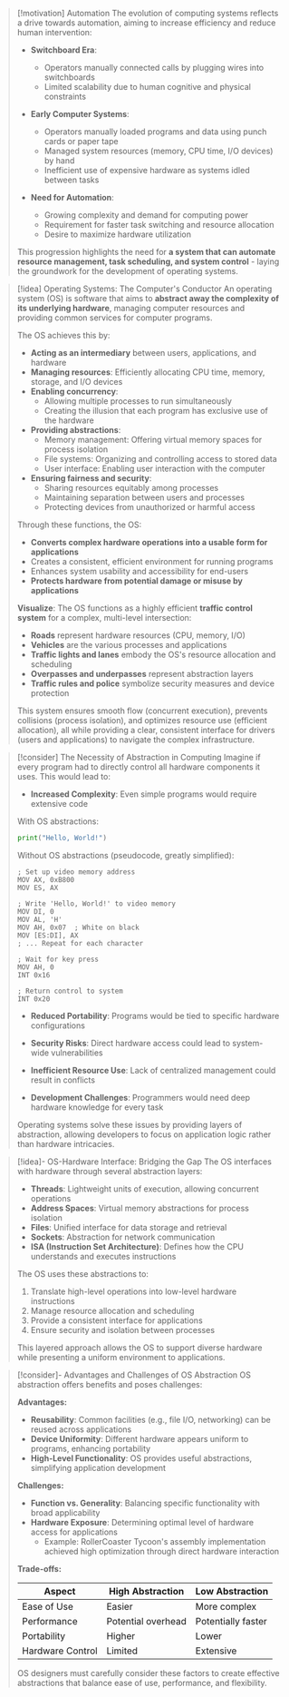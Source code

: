 
> [!motivation] Automation
> The evolution of computing systems reflects a drive towards automation, aiming to increase efficiency and reduce human intervention:
> 
> - **Switchboard Era**: 
>   - Operators manually connected calls by plugging wires into switchboards
>   - Limited scalability due to human cognitive and physical constraints
> 
> - **Early Computer Systems**:
>   - Operators manually loaded programs and data using punch cards or paper tape
>   - Managed system resources (memory, CPU time, I/O devices) by hand
>   - Inefficient use of expensive hardware as systems idled between tasks
> 
> - **Need for Automation**:
>   - Growing complexity and demand for computing power
>   - Requirement for faster task switching and resource allocation
>   - Desire to maximize hardware utilization
> 
> This progression highlights the need for **a system that can automate resource management, task scheduling, and system control** - laying the groundwork for the development of operating systems.

> [!idea] Operating Systems: The Computer's Conductor
> An operating system (OS) is software that aims to **abstract away the complexity of its underlying hardware**, managing computer resources and providing common services for computer programs.
> 
> The OS achieves this by:
> - **Acting as an intermediary** between users, applications, and hardware
> - **Managing resources**: Efficiently allocating CPU time, memory, storage, and I/O devices
> - **Enabling concurrency**: 
>   - Allowing multiple processes to run simultaneously
>   - Creating the illusion that each program has exclusive use of the hardware
> - **Providing abstractions**: 
>   - Memory management: Offering virtual memory spaces for process isolation
>   - File systems: Organizing and controlling access to stored data
>   - User interface: Enabling user interaction with the computer
> - **Ensuring fairness and security**: 
>   - Sharing resources equitably among processes
>   - Maintaining separation between users and processes
>   - Protecting devices from unauthorized or harmful access
> 
> Through these functions, the OS:
> - **Converts complex hardware operations into a usable form for applications**
> - Creates a consistent, efficient environment for running programs
> - Enhances system usability and accessibility for end-users
> - **Protects hardware from potential damage or misuse by applications**
> 
> **Visualize**: The OS functions as a highly efficient **traffic control system** for a complex, multi-level intersection:
> - **Roads** represent hardware resources (CPU, memory, I/O)
> - **Vehicles** are the various processes and applications
> - **Traffic lights and lanes** embody the OS's resource allocation and scheduling
> - **Overpasses and underpasses** represent abstraction layers
> - **Traffic rules and police** symbolize security measures and device protection
> 
> This system ensures smooth flow (concurrent execution), prevents collisions (process isolation), and optimizes resource use (efficient allocation), all while providing a clear, consistent interface for drivers (users and applications) to navigate the complex infrastructure.


> [!consider] The Necessity of Abstraction in Computing
> Imagine if every program had to directly control all hardware components it uses. This would lead to:
> 
> - **Increased Complexity**: Even simple programs would require extensive code
> 
> With OS abstractions:
> ```python
> print("Hello, World!")
> ```
> 
> Without OS abstractions (pseudocode, greatly simplified):
> ```
> ; Set up video memory address
> MOV AX, 0xB800
> MOV ES, AX
> 
> ; Write 'Hello, World!' to video memory
> MOV DI, 0
> MOV AL, 'H'
> MOV AH, 0x07  ; White on black
> MOV [ES:DI], AX
> ; ... Repeat for each character
> 
> ; Wait for key press
> MOV AH, 0
> INT 0x16
> 
> ; Return control to system
> INT 0x20
> ```
> 
> - **Reduced Portability**: Programs would be tied to specific hardware configurations
> 
> - **Security Risks**: Direct hardware access could lead to system-wide vulnerabilities
> 
> - **Inefficient Resource Use**: Lack of centralized management could result in conflicts
> 
> - **Development Challenges**: Programmers would need deep hardware knowledge for every task
> 
> Operating systems solve these issues by providing layers of abstraction, allowing developers to focus on application logic rather than hardware intricacies.


> [!idea]- OS-Hardware Interface: Bridging the Gap
> The OS interfaces with hardware through several abstraction layers:
> 
> - **Threads**: Lightweight units of execution, allowing concurrent operations
> - **Address Spaces**: Virtual memory abstractions for process isolation
> - **Files**: Unified interface for data storage and retrieval
> - **Sockets**: Abstraction for network communication
> - **ISA (Instruction Set Architecture)**: Defines how the CPU understands and executes instructions
> 
> The OS uses these abstractions to:
> 1. Translate high-level operations into low-level hardware instructions
> 2. Manage resource allocation and scheduling
> 3. Provide a consistent interface for applications
> 4. Ensure security and isolation between processes
> 
> This layered approach allows the OS to support diverse hardware while presenting a uniform environment to applications.

> [!consider]- Advantages and Challenges of OS Abstraction
> OS abstraction offers benefits and poses challenges:
> 
> **Advantages:**
> - **Reusability**: Common facilities (e.g., file I/O, networking) can be reused across applications
> - **Device Uniformity**: Different hardware appears uniform to programs, enhancing portability
> - **High-Level Functionality**: OS provides useful abstractions, simplifying application development
> 
> **Challenges:**
> - **Function vs. Generality**: Balancing specific functionality with broad applicability
> - **Hardware Exposure**: Determining optimal level of hardware access for applications
>   - Example: RollerCoaster Tycoon's assembly implementation achieved high optimization through direct hardware interaction
> 
> **Trade-offs:**
> 
> | Aspect | High Abstraction | Low Abstraction |
> |--------|------------------|-----------------|
> | Ease of Use | Easier | More complex |
> | Performance | Potential overhead | Potentially faster |
> | Portability | Higher | Lower |
> | Hardware Control | Limited | Extensive |
> 
> OS designers must carefully consider these factors to create effective abstractions that balance ease of use, performance, and flexibility.

